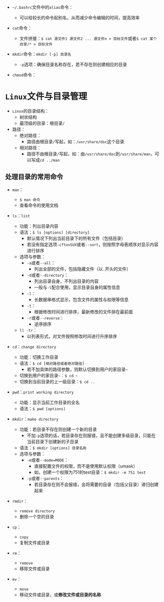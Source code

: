 * `~/.bashrc`文件中的`alias`命令：
  * 可以给较长的命令起别名，从而减少命令编辑的时间，提高效率


* `cat`命令：
  * 文件拼接：`$ cat 源文件1 源文件2 ... 源文件n > 目标文件`或者`$ cat 某个目录/* > 目标文件`




* `mkdir`命令：`mkdir [-p] 目录名`
  * `-p`选项：确保目录名称存在，若不存在则创建相应的目录




* `chmod`命令：



# `Linux`文件与目录管理
* `Linux`的目录结构：
  * 树状结构
  * 最顶级的目录：根目录`/`
* 路径：
  * 绝对路径：
    * 路径由根目录`/`写起，如：`/usr/share/doc`这个目录
  * 相对路径：
    * 路径不由根目录`/`写起，如：由`/usr/share/doc`到`/usr/share/man`，可以写成`cd ../man`

## 处理目录的常用命令
* `man`：
  * `$ man 命令`
  * 查看命令的使用文档

* `ls`：`list`
  * 功能：列出目录内容
  * 语法：`$ ls [options] [directory]`
    * 默认情况下列出当前目录下的所有文件（包括目录）
    * 若没有指定选项`-cftuvSUX`或者`--sort`，则按照字母表顺序对显示内容进行排序
  * 选项与参数：
    * `-a`或者`--all`：
      * 列出全部的文件，包括隐藏文件（以`.`开头的文件）
    * `-d`或者`--directory`：
      * 列出目录自身，不列出目录的内容
      * 一般与`-l`配合使用，显示目录自身的属性信息
    * `-l`：
      * 长数据串格式显示，包含文件的属性与权限等信息
    * `-t`：
      * 根据修改时间进行排序，最新修改的文件排在最前面
    * `-r`或者`--reverse`：
      * 逆序排序
  * `ll -tr`：
    * 以列表形式，对文件按照修改时间进行升序排序
  
* `cd`：`change directory`
  * 功能：切换工作目录
  * 语法：`$ cd [相对路径或者绝对路径]`
    * 若不加具体的路径参数，则默认切换到用户的家目录`~`
  * 切换到用户的家目录`~`：`$ cd ~`
  * 切换到当前目录的上一级目录：`$ cd ..`
 
* `pwd`：`print working directory`
  * 功能：显示当前工作目录的全名
  * 语法：`$ pwd [options]`

* `mkdir`：`make directory`
  * 功能：若目录不存在则创建一个新的目录
    * 不加`-p`选项的话，若目录存在则报错，且不能创建多级目录，只能在当前目录下创建新的子目录
  * 语法：`$ mkdir [options] 目录名称`
  * 选项与参数：
    * `-m`或者`--mode=MODE`：
      * 直接配置文件的权限，而不是使用默认权限（umask）
      * 如，创建一个权限为751的test目录：`$ mkdir -m 751 test`
    * `-p`或者`--parents`：
      * 若目录存在则不会报错，会将需要的目录（包括父目录）递归创建起来

* `rmdir`：
  * `remove directory`
  * 删除一个空的目录
* `cp`：
  * `copy`
  * 复制文件或目录
* `rm`：
  * `remove`
  * 移除文件或目录
* `mv`：
  * `move`
  * 移动文件或目录，或**修改文件或目录的名称**

  
  
  
  
  
  
  
  
  
  
  
  
  
  
  
  
